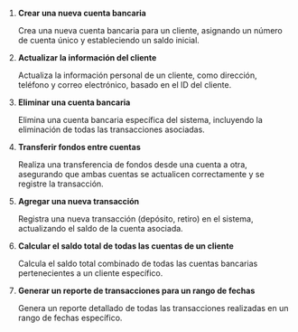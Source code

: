 1. **Crear una nueva cuenta bancaria**

   Crea una nueva cuenta bancaria para un cliente, asignando un número de cuenta único y estableciendo un saldo inicial.

2. **Actualizar la información del cliente**

   Actualiza la información personal de un cliente, como dirección, teléfono y correo electrónico, basado en el ID del cliente.

3. **Eliminar una cuenta bancaria**

   Elimina una cuenta bancaria específica del sistema, incluyendo la eliminación de todas las transacciones asociadas.

4. **Transferir fondos entre cuentas**

   Realiza una transferencia de fondos desde una cuenta a otra, asegurando que ambas cuentas se actualicen correctamente y se registre la transacción.

5. **Agregar una nueva transacción**

   Registra una nueva transacción (depósito, retiro) en el sistema, actualizando el saldo de la cuenta asociada.

6. **Calcular el saldo total de todas las cuentas de un cliente**

   Calcula el saldo total combinado de todas las cuentas bancarias pertenecientes a un cliente específico.

7. **Generar un reporte de transacciones para un rango de fechas**

   Genera un reporte detallado de todas las transacciones realizadas en un rango de fechas específico.
